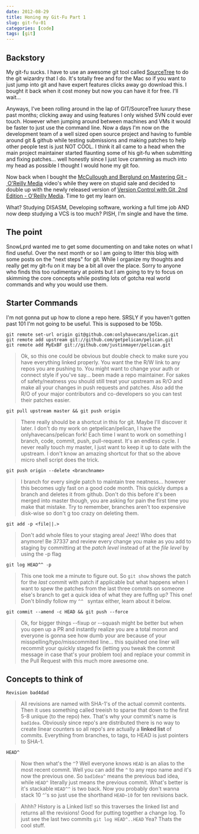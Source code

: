 ```yaml
---
date: 2012-08-29
title: Honing my Git-Fu Part 1
slug: git-fu-01
categories: [code]
tags: [git]
---
```


## Backstory

My git-fu sucks. I have to use an awesome git tool called [SourceTree](http://www.sourcetreeapp.com/) to do the git wizardry that I do. It's totally free and for the Mac so if you want to just jump into git and have expert features clicks away go download this. I bought it back when it cost money but now you can have it for free. I'll wait…

Anyways, I've been rolling around in the lap of GIT/SourceTree luxury these past months; clicking away and using features I only wished SVN could ever touch. However when jumping around between machines and VMs it would be faster to just use the command line. Now a days I'm now on the development team of a well sized open source project and having to fumble around git & github while testing submissions and making patches to help other people test is just NOT COOL. I think it all came to a head when the main project maintainer started flaunting some of his git-fu when submitting and fixing patches… well honestly since I just love cramming as much into my head as possible I thought I would hone my git foo.

Now back when I bought the [McCullough and Berglund on Mastering Git - O'Reilly Media](http://shop.oreilly.com/product/0636920017462.do) video's while they were on stupid sale and decided to double up with the newly released version of [Version Control with Git, 2nd Edition - O'Reilly Media](http://shop.oreilly.com/product/0636920022862.do). Time to get my learn on.

What? Studying DISASM, Developing software, working a full time job AND now deep studying a VCS is too much? PISH, I'm single and have the time.

## The point

SnowLprd wanted me to get some documenting on and take notes on what I find useful. Over the next month or so I am going to litter this blog with some posts on the "next steps" for git. While I organize my thoughts and really get my git-fu on it may be a bit all over the place. Sorry to anyone who finds this too rudimentary at points but I am going to try to focus on skimming the core concepts while posting lots of gotcha real world commands and why you would use them.


## Starter Commands
I'm not gonna put up how to clone a repo here. SRSLY if you haven't gotten past 101 I'm not going to be useful. This is supposed to be 105b.

	git remote set-url origin git@github.com:onlyhavecans/pelican.git
	git remote add upstream git://github.com/getpelican/pelican.git
	git remote add MyExBF git://github.com/justinmayer/pelican.git
> Ok, so this one could be obvious but double check to make sure you have everything linked properly. You want the the R/W link to any repos you are pushing to. You might want to change your auth or connect style if you've say… been made a repo maintainer. For sakes of safety/neatness you should still treat your upstream as R/O and make all your changes in push requests and patches. Also add the R/O of your major contributors and co-developers so you can test their patches easier.

	git pull upstream master && git push origin
> There really should be a shortcut in this for git. Maybe I'll discover it later. I don't do my work on getpelican/pelican, I have the onlyhavecans/pelican fork! Each time I want to work on something I branch, code, commit, push, pull-request. It's an endless cycle. I never really touch my master, I just want to keep it up to date with the upstream. I don't know an amazing shortcut for that so the above micro shell script does the trick.

	git push origin --delete <branchname>
> I branch for every single patch to maintain tree neatness… however this becomes ugly fast on a good code month. This quickly dumps a branch and deletes it from github. Don't do this before it's been merged into master though, you are asking for pain the first time you make that mistake. Try to remember, branches aren't too expensive disk-wise so don't g too crazy on deleting them.

	git add -p <file||.>
> Don't add whole files to your staging area! Jeez! Who does that anymore! Be 37337 and review every change you make as you add to staging by committing at the _patch level_ instead of at the _file level_ by using the -p flag

	git log HEAD^^ -p
> This one took me a minute to figure out. So `git show` shows the patch for the _last_ commit with patch if applicable but what happens when I want to spew the patches from the last three commits on someone else's branch to get a quick idea of what they are fuffng up? This one! Don't blindly follow my `^^	` syntax either, learn about it below.

	git commit --amend -c HEAD && git push --force
> Ok, for bigger things --fixup or --squash might be better but when you open up a PR and instantly realize you are a total moron and everyone is gonna see how dumb your are because of your misspelling/typo/misscommited line… this squished one liner will recommit your quickly staged fix (letting you tweak the commit message in case that's your problem too) and replace your commit in the Pull Request with this much more awesome one.

## Concepts to think of

	Revision bad4dad
> All revisions are named with SHA-1's of the actual commit contents. Then it uses something called treeish to sparse that down to the first 5-8 unique (to the repo) hex. That's why your commit's name is `bad1dea`. Obviously since repo's are distributed there is no way to create linear counters so all repo's are actually a **linked list** of commits. Everything from branches, to tags, to HEAD is just pointers to SHA-1.

	HEAD^
> Now then what's the `^`? Well everyone knows `HEAD` is an alias to the most recent commit. Well you can add the `^` to any repo name and it's now the previous one. So `bad1dea^` means the previous bad idea, while `HEAD^` literally just means the previous commit. What's better is it's stackable `HEAD^^` is two back. Now you probably don't wanna stack 10 `^`'s so just use the shorthand `HEAD~10` for ten revisions back.

> Ahhh? History is a Linked list! so this traverses the linked list and returns all the revisions! Good for putting together a change log. To just see the last two commits `git log HEAD^..HEAD` Yea? Thats the cool stuff.
